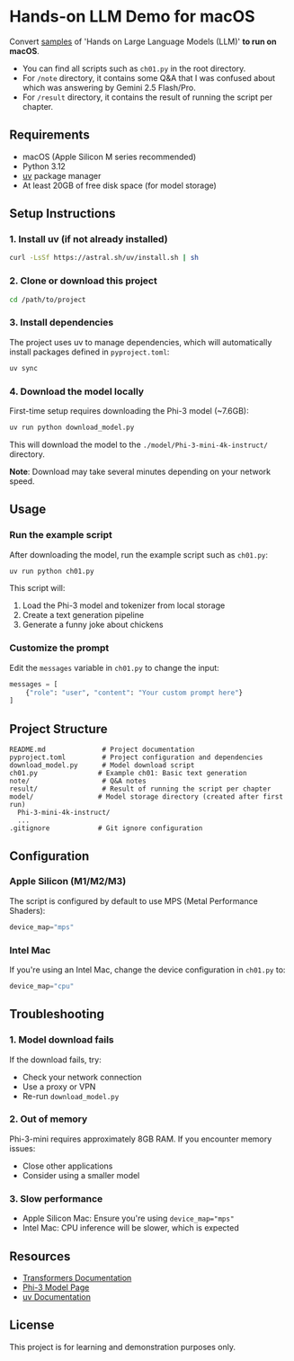 # Hands-on LLM Demo for macOS

Convert [samples](https://github.com/HandsOnLLM/Hands-On-Large-Language-Models) of 'Hands on Large Language Models (LLM)' **to run on macOS**.

- You can find all scripts such as `ch01.py` in the root directory.
- For `/note` directory, it contains some Q&A that I was confused about which was answering by Gemini 2.5 Flash/Pro.
- For `/result` directory, it contains the result of running the script per chapter.

## Requirements

- macOS (Apple Silicon M series recommended)
- Python 3.12
- [uv](https://github.com/astral-sh/uv) package manager
- At least 20GB of free disk space (for model storage)

## Setup Instructions

### 1. Install uv (if not already installed)

```bash
curl -LsSf https://astral.sh/uv/install.sh | sh
```

### 2. Clone or download this project

```bash
cd /path/to/project
```

### 3. Install dependencies

The project uses uv to manage dependencies, which will automatically install packages defined in `pyproject.toml`:

```bash
uv sync
```

### 4. Download the model locally

First-time setup requires downloading the Phi-3 model (~7.6GB):

```bash
uv run python download_model.py
```

This will download the model to the `./model/Phi-3-mini-4k-instruct/` directory.

**Note**: Download may take several minutes depending on your network speed.

## Usage

### Run the example script

After downloading the model, run the example script such as `ch01.py`:

```bash
uv run python ch01.py
```

This script will:
1. Load the Phi-3 model and tokenizer from local storage
2. Create a text generation pipeline
3. Generate a funny joke about chickens

### Customize the prompt

Edit the `messages` variable in `ch01.py` to change the input:

```python
messages = [
    {"role": "user", "content": "Your custom prompt here"}
]
```

## Project Structure

```
README.md              # Project documentation
pyproject.toml         # Project configuration and dependencies
download_model.py      # Model download script
ch01.py               # Example ch01: Basic text generation
note/                  # Q&A notes
result/                # Result of running the script per chapter
model/                # Model storage directory (created after first run)
  Phi-3-mini-4k-instruct/
  ...
.gitignore            # Git ignore configuration
```

## Configuration

### Apple Silicon (M1/M2/M3)

The script is configured by default to use MPS (Metal Performance Shaders):

```python
device_map="mps"
```

### Intel Mac

If you're using an Intel Mac, change the device configuration in `ch01.py` to:

```python
device_map="cpu"
```

## Troubleshooting

### 1. Model download fails

If the download fails, try:
- Check your network connection
- Use a proxy or VPN
- Re-run `download_model.py`

### 2. Out of memory

Phi-3-mini requires approximately 8GB RAM. If you encounter memory issues:
- Close other applications
- Consider using a smaller model

### 3. Slow performance

- Apple Silicon Mac: Ensure you're using `device_map="mps"`
- Intel Mac: CPU inference will be slower, which is expected

## Resources

- [Transformers Documentation](https://huggingface.co/docs/transformers)
- [Phi-3 Model Page](https://huggingface.co/microsoft/Phi-3-mini-4k-instruct)
- [uv Documentation](https://docs.astral.sh/uv/)

## License

This project is for learning and demonstration purposes only.
